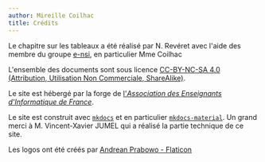 ```yaml
---
author: Mireille Coilhac
title: Crédits
---
```


Le chapitre sur les tableaux a été réalisé par N. Revéret avec l'aide des membre du groupe [e-nsi](https://e-nsi.forge.aeif.fr/), en particulier Mme Coilhac 

L'ensemble des documents sont sous licence [CC-BY-NC-SA 4.0 (Attribution, Utilisation Non Commerciale, ShareAlike)](https://creativecommons.org/licenses/by-nc-sa/4.0/).

Le site est hébergé par la forge de [l'*Association des Enseignants d'Informatique de France*](https://aeif.fr/index.php/accueil/).

Le site est construit avec [`mkdocs`](https://www.mkdocs.org/) et en particulier [`mkdocs-material`](https://squidfunk.github.io/mkdocs-material/).
Un grand merci à M. Vincent-Xavier JUMEL qui a réalisé la partie technique de ce site.

Les logos ont été créés par [Andrean Prabowo - Flaticon](https://www.flaticon.com/free-icons/descending)
